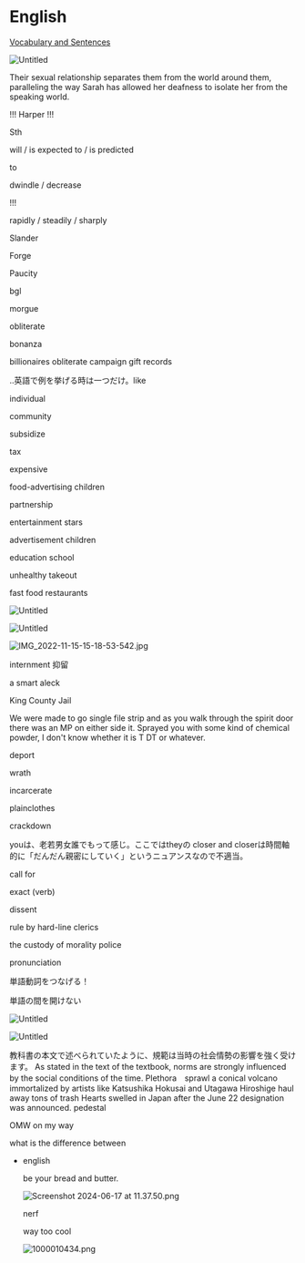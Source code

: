 # English

[Vocabulary and Sentences](English%200898ca933f6848739ac9d1f0c6dab3ed/Vocabulary%20and%20Sentences%20325ae9a0326248d08daa5a6062ff9560.md)

![Untitled](English%200898ca933f6848739ac9d1f0c6dab3ed/Untitled.png)

Their sexual relationship separates them from the world around them, paralleling the way Sarah has allowed her deafness to isolate her from the speaking world.

!!! Harper !!!

Sth

will / is expected to / is predicted

to

dwindle / decrease

!!!

rapidly / steadily / sharply

Slander

Forge

Paucity

bgl

morgue

obliterate

bonanza

billionaires obliterate campaign gift records

..英語で例を挙げる時は一つだけ。like

individual

community

subsidize

tax

expensive

food-advertising children

partnership

entertainment stars

advertisement children

education school

unhealthy takeout

fast food restaurants

![Untitled](English%200898ca933f6848739ac9d1f0c6dab3ed/Untitled%201.png)

![Untitled](English%200898ca933f6848739ac9d1f0c6dab3ed/Untitled%202.png)

![IMG_2022-11-15-15-18-53-542.jpg](English%200898ca933f6848739ac9d1f0c6dab3ed/IMG_2022-11-15-15-18-53-542.jpg)

internment 抑留

a smart aleck

King County Jail

We were made to go single file strip and as you walk through the spirit door there was an MP on either side it. Sprayed you with some kind of chemical powder, I don't know whether it is T DT or whatever. 

deport 

wrath

incarcerate

plainclothes

crackdown

youは、老若男女誰でもって感じ。ここではtheyの
closer and closerは時間軸的に「だんだん親密にしていく」というニュアンスなので不適当。

call for

exact (verb)

dissent

rule by hard-line clerics

the custody of morality police

pronunciation

単語動詞をつなげる！

単語の間を開けない

![Untitled](English%200898ca933f6848739ac9d1f0c6dab3ed/Untitled%203.png)

![Untitled](English%200898ca933f6848739ac9d1f0c6dab3ed/Untitled%204.png)

教科書の本文で述べられていたように、規範は当時の社会情勢の影響を強く受けます。
As stated in the text of the textbook, norms are strongly influenced by the social conditions of the time.
Plethora　sprawl
a conical volcano immortalized by artists like Katsushika Hokusai and Utagawa Hiroshige
haul away tons of trash
Hearts swelled in Japan after the June 22 designation was announced.
pedestal

OMW on my way

what is the difference between 

- english
    
    be your bread and butter.
    
    ![Screenshot 2024-06-17 at 11.37.50.png](English%200898ca933f6848739ac9d1f0c6dab3ed/Screenshot_2024-06-17_at_11.37.50.png)
    
    nerf
    
    way too cool
    
    ![1000010434.png](English%200898ca933f6848739ac9d1f0c6dab3ed/1000010434.png)